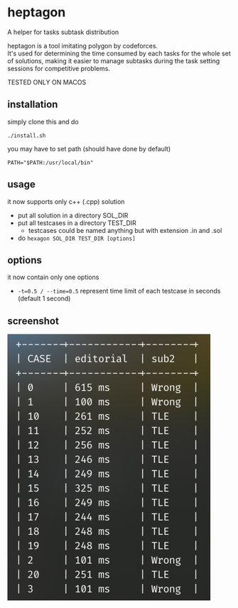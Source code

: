 # heptagon

A helper for tasks subtask distribution

heptagon is a tool imitating polygon by codeforces.  
It's used for determining the time consumed by each tasks for the whole set of solutions, making it easier to manage subtasks during the task setting sessions for competitive problems.

TESTED ONLY ON MACOS

## installation

simply clone this and do

```
./install.sh
```

you may have to set path (should have done by default)

```
PATH="$PATH:/usr/local/bin"
```

## usage

it now supports only c++ (.cpp) solution

-   put all solution in a directory SOL_DIR
-   put all testcases in a directory TEST_DIR
    -   testcases could be named anything but with extension .in and .sol
-   do `hexagon SOL_DIR TEST_DIR [options]`

## options

it now contain only one options

-   `-t=0.5 / --time=0.5` represent time limit of each testcase in seconds (default 1 second)

## screenshot

![screenshot](https://github.com/vzsky/heptagon/blob/master/shell/screenshot.png)
